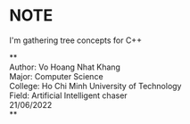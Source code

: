 # NOTE <br>
I'm gathering tree concepts for C++

**    
    Author: Vo Hoang Nhat Khang <br>
    Major: Computer Science <br>
    College: Ho Chi Minh University of Technology <br>
    Field: Artificial Intelligent chaser <br>
    21/06/2022 <br>
**
